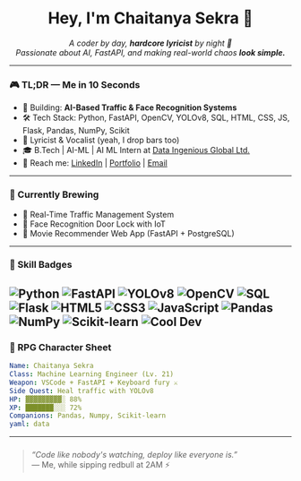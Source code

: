 
<h1 align="center">Hey, I'm Chaitanya Sekra 👾</h1>

<p align="center">
  <em>A coder by day, <strong>hardcore lyricist</strong> by night 🎸<br>
  Passionate about AI, FastAPI, and making real-world chaos <strong>look simple.</strong></em>
</p>

---

### 🎮 TL;DR — Me in 10 Seconds

- 🔭 Building: **AI-Based Traffic & Face Recognition Systems**
- 🛠️ Tech Stack: Python, FastAPI, OpenCV, YOLOv8, SQL, HTML, CSS, JS, Flask, Pandas, NumPy, Scikit
- 🎤 Lyricist & Vocalist (yeah, I drop bars too)
- 🎓 B.Tech | AI-ML | AI ML Intern at [Data Ingenious Global Ltd.](https://www.data.in/)
- 💌 Reach me: [LinkedIn](linkedin.com/in/chaitanya-sekra/)  | [Portfolio](https://chaitanya-sekra-portfolio.netlify.app/) | [Email](https://mail.google.com/mail/u/0/?fs=1&to=work.chaitanyasekra@gmail.com&tf=cm)

---

### 🧪 Currently Brewing

- 🚦 Real-Time Traffic Management System
- 🔐 Face Recognition Door Lock with IoT
- 🍿 Movie Recommender Web App (FastAPI + PostgreSQL)

---

### 🧠 Skill Badges

![Python](https://img.shields.io/badge/Python-3776AB?style=for-the-badge&logo=python&logoColor=white)
![FastAPI](https://img.shields.io/badge/FastAPI-009688?style=for-the-badge&logo=fastapi&logoColor=white)
![YOLOv8](https://img.shields.io/badge/YOLOv8-111111?style=for-the-badge&logo=openai&logoColor=white)
![OpenCV](https://img.shields.io/badge/OpenCV-5C3EE8?style=for-the-badge&logo=opencv&logoColor=white)
![SQL](https://img.shields.io/badge/PostgreSQL-336791?style=for-the-badge&logo=postgresql&logoColor=white)
![Flask](https://img.shields.io/badge/Flask-000000?style=for-the-badge&logo=flask&logoColor=white)
![HTML5](https://img.shields.io/badge/HTML5-E34F26?style=for-the-badge&logo=html5&logoColor=white)
![CSS3](https://img.shields.io/badge/CSS3-1572B6?style=for-the-badge&logo=css3&logoColor=white)
![JavaScript](https://img.shields.io/badge/JavaScript-F7DF1E?style=for-the-badge&logo=javascript&logoColor=black)
![Pandas](https://img.shields.io/badge/Pandas-150458?style=for-the-badge&logo=pandas&logoColor=white)
![NumPy](https://img.shields.io/badge/NumPy-013243?style=for-the-badge&logo=numpy&logoColor=white)
![Scikit-learn](https://img.shields.io/badge/Scikit--learn-F7931E?style=for-the-badge&logo=scikitlearn&logoColor=white)
![Cool Dev](https://img.shields.io/badge/Certified_Cool_Dev-ff69b4?style=for-the-badge)
---

### 🧙 RPG Character Sheet

```yaml
Name: Chaitanya Sekra
Class: Machine Learning Engineer (Lv. 21)
Weapon: VSCode + FastAPI + Keyboard fury ⚔️
Side Quest: Heal traffic with YOLOv8
HP: ▓▓▓▓▓▓▓▓▓░ 88%
XP: ███████░░░ 72%
Companions: Pandas, Numpy, Scikit-learn
yaml: data
```
---

###
> *“Code like nobody's watching, deploy like everyone is.”*  
> — Me, while sipping redbull at 2AM ⚡


